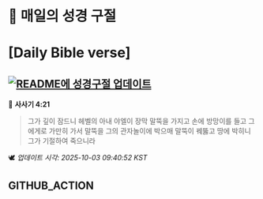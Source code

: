 # 🙏 매일의 성경 구절
# [Daily Bible verse]
## [![README에 성경구절 업데이트](https://github.com/DONGSUKA/first_test/actions/workflows/update-readme-bible.yml/badge.svg)](https://github.com/DONGSUKA/first_test/actions/workflows/update-readme-bible.yml)
<!-- START_BIBLE_VERSE -->
📖 **사사기 4:21**
> 그가 깊이 잠드니 헤벨의 아내 야엘이 장막 말뚝을 가지고 손에 방망이를 들고 그에게로 가만히 가서 말뚝을 그의 관자놀이에 박으매 말뚝이 꿰뚫고 땅에 박히니 그가 기절하여 죽으니라

🕊️ _업데이트 시각: 2025-10-03 09:40:52 KST_
  <!-- END_BIBLE_VERSE -->
## GITHUB_ACTION
